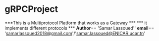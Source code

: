 # gRPCProject

***This is a Multiprotocol Platform that works as  a Gateway ***
*** it implements different protocols ***
__Author__== 'Samar Lassoued''
__email__== 'samarlassoued2018@gmail.com'/'samar.lassoued@ENICAR.ucar.tn'

